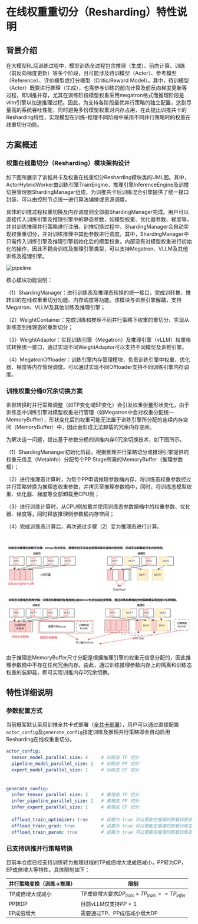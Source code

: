 # 在线权重重切分（Resharding）特性说明
 
## 背景介绍
 
在大模型RL后训练过程中，模型训练全过程包含推理（生成）、前向计算、训练（前反向梯度更新）等多个阶段，且可能涉及待训模型（Actor）、参考模型（Reference）、评价模型或打分模型（Critic/Reward Model）。其中，待训模型（Actor）既要进行推理（生成），也需参与训练的前向计算及前反向梯度更新等过程，即训推并存，尤其在训练阶段模型权重采用megatron格式而推理阶段是vllm引擎以加速推理过程。因此，为支持各阶段最优并行策略的独立配置，达到尽量高的系统吞吐性能，同时避免多份模型权重对内存占用，在此提出训推共卡的Resharding特性，实现模型在训练-推理不同阶段中采用不同并行策略时的权重在线重切分功能。
 
## 方案概述
 
### 权重在线重切分（Resharding）模块架构设计
 
如下图所展示了训推共卡及权重在线重切分Resharding模块类的UML图。其中，ActorHybridWorker由训练引擎TrainEngine、推理引擎InferenceEngine及训推切换管理器ShardingManager组成，为训推共卡后训练混合引擎提供了统一接口封装，可以由控制节点统一进行算法编排或资源调度。
 
具体的训推过程权重切换及内存调度则全部由ShardingManager完成。用户可以直接传入训练引擎及推理引擎中的静态参数，如模型权重、优化器参数、梯度等，并对训练推理并行策略进行注册。训推切换过程中，ShardingManager会自动实现权重重切分，并对训练推理中其他参数进行调度。其中，ShardingManager中只需传入训练引擎及推理引擎初始化后的模型权重，内部没有对模型权重进行初始化的操作，因此不耦合训练及推理引擎类型，可以支持Megatron、VLLM及其他训练及推理引擎。
 
![pipeline](../../sources/images/resharding/resharding_UML.png)
 
核心模块功能说明：

（1）ShardingManager：进行训练态及推理态转换的统一接口，完成训转推、推转训的在线权重重切分功能、内存调度等功能。该模块与训推引擎解耦，支持Megatron、VLLM及其他训练及推理引擎；
 
（2）WeightContainer：完成训练和推理不同并行策略下权重的重切分、实现从训练态到推理态的重新切分；
 
（3）WeightAdaptor：实现训练引擎（Megatron）及推理引擎（vLLM）权重格式转换统一接口，通过实现不同WeightAdaptor可以支持不同模型及训推引擎。
 
（4）MegatronOffloader：训练引擎内存管理模块，负责训练引擎中权重、优化器、梯度等内存管理调度。可以通过实现不同Offloader支持不同训练引擎内存调度。
 
### 训推权重分桶0冗余切换方案
 
训推转换时并行策略调整（如TP变化或EP变化）会引发权重张量形状变化，由于训练态中训练引擎对模型权重进行管理（如Megatron中会对权重分配统一MemoryBuffer），形状变化后的权重可能无法置于训练引擎所分配的连续内存空间（MemoryBuffer）中，因此会形成无法卸载的冗余内存空间。
 
为解决这一问题，提出基于参数分桶的训推内存0冗余切换技术，如下图所示。

（1）ShardingMananger初始化阶段，根据推理并行策略切分或推理引擎提供的权重元信息（MetaInfo）分配每个PP Stage所需的MemoryBuffer（推理参数桶）；
 
（2）进行推理态计算时，为每个PP申请推理参数桶内存，将训练态权重参数经过并行策略转换为推理态权重参数，并拷贝至推理参数桶中，同时，将训练态模型权重、优化器、梯度等全部卸载至CPU侧；
 
（3）进行训练计算时，从CPU侧加载并使用训练态参数据桶中的权重参数、优化器、梯度等，同时释放推理侧参数桶内存空间；
 
（4）完成训练态计算后，再次通过步骤（2）变为推理态进行计算。
 
![pipeline](../../sources/images/resharding/param_buckets.png)
 
由于推理态MemoryBuffer尺寸分配是根据推理引擎的权重元信息分配的，因此推理参数桶中不存在任何冗余内存。由此，通过训练推理参数内存上的隔离和训练态权重的装卸载，即可实现训推内存0冗余切换。
 
## 特性详细说明
 
### 参数配置方式
 
当前框架默认采用训推全共卡式部署（[全共卡部署](https://gitee.com/ascend/MindSpeed-RL/blob/master/docs/features/integrated_worker.md)），用户可以通过直接配置`actor_config`及`generate_config`指定训练及推理并行策略即会自动启用Resharding在线权重重切分。
 
```yaml
actor_config:
  tensor_model_parallel_size: 4     # 训练态 TP 切分
  pipeline_model_parallel_size: 2   # 训练态 PP 切分
  expert_model_parallel_size: 1     # 训练态 EP 切分
  
 
generate_config:
  infer_tensor_parallel_size: 2     # 推理态 TP 切分
  infer_pipeline_parallel_size: 1   # 推理态 PP 切分
  infer_expert_parallel_size: 1     # 推理态 EP 切分
 
  offload_train_optimizer: true     # 设置为 true 可以使能在推理时卸载训练态优化器
  offload_train_grad: true          # 设置为 true 可以使能在推理时卸载训练态梯度
  offload_train_param: true         # 设置为 true 可以使能在推理时卸载训练态权重
```
 
 
 
### 已支持训推并行策略转换
 
目前本仓库已经支持训练转为推理过程的TP成倍增大或成倍减小，PP转为DP，EP成倍增大等特性。具体限制如下：
 
| 并行策略变换（训练->推理）     | 限制                                                    |
| ------------------------------ | ------------------------------------------------------- |
| TP成倍增大或减小               | TP成倍增大要求$DP_{train}\times TP_{train}>=TP_{infer}$ |
| PP转DP                         | 目前vLLM仅支持$PP=1$                                    |
| EP成倍增大                     | 需要通过TP、PP成倍减小增大DP                            |
 
 